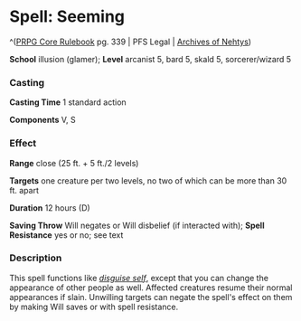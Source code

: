 # Spell: Seeming

^([PRPG Core Rulebook][ss-seeming] pg. 339 | PFS Legal | [Archives of Nehtys][sn-seeming])

**School** illusion (glamer); **Level** arcanist 5, bard 5, skald 5, sorcerer/wizard 5

### Casting

**Casting Time** 1 standard action  

**Components** V, S

### Effect

**Range** close (25 ft. + 5 ft./2 levels)  

**Targets** one creature per two levels, no two of which can be more than 30 ft. apart  

**Duration** 12 hours (D)  

**Saving Throw** Will negates or Will disbelief (if interacted with); **Spell Resistance** yes or no; see text

### Description

This spell functions like _[disguise self]_, except that you can change the appearance of other people as well. Affected creatures resume their normal appearances if slain. Unwilling targets can negate the spell's effect on them by making Will saves or with spell resistance.

[ss-seeming]: http://paizo.com/pathfinderRPG/v57
[sn-seeming]: http://www.archivesofnethys.com/SpellDisplay.aspx?ItemName=Seeming
[disguise self]: http://www.archivesofnethys.com/SpellDisplay.aspx?ItemName=disguise%20self